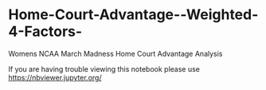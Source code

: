 # Home-Court-Advantage--Weighted-4-Factors-
Womens NCAA March Madness Home Court Advantage Analysis


If you are having trouble viewing this notebook please use https://nbviewer.jupyter.org/
